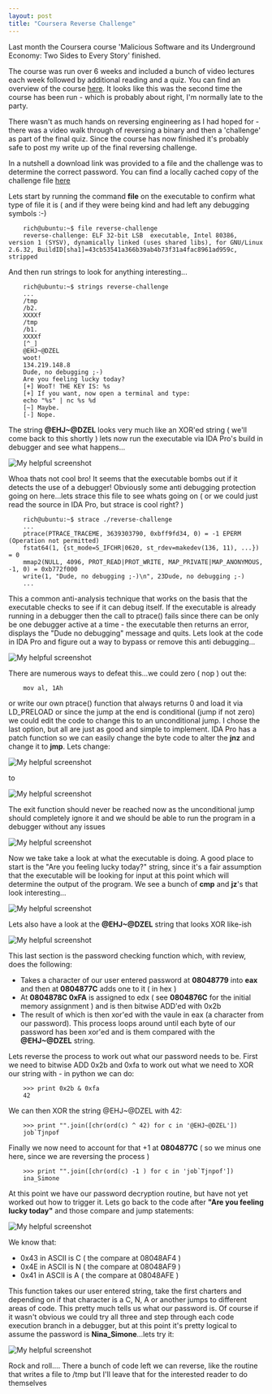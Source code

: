 ```yaml
---
layout: post
title: "Coursera Reverse Challenge"
---
```


Last month the Coursera course 'Malicious Software and its Underground Economy: Two Sides to Every Story' finished. 

The course was run over 6 weeks and included a bunch of video lectures each week followed by additional reading and a quiz. You can find an overview of the course [here](https://www.coursera.org/course/malsoftware). It looks like this was the second time the course has been run -  which is probably about right, I'm normally late to the party. 

There wasn't as much hands on reversing engineering as I had hoped for - there was a video walk through of reversing a binary and then a 'challenge' as part of the final quiz. Since the course has now finished it's probably safe to post my write up of the final reversing challenge.

<!-- more -->

In a nutshell a download link was provided to a file and the challenge was to determine the correct password. You can find a locally cached copy of the challenge file [here](/downloads/reverse-challenge)


Lets start by running the command **file** on the executable to confirm what type of file it is ( and if they were being kind and had left any debugging symbols :-)



		rich@ubuntu:~$ file reverse-challenge
		reverse-challenge: ELF 32-bit LSB  executable, Intel 80386, version 1 (SYSV), dynamically linked (uses shared libs), for GNU/Linux 2.6.32, BuildID[sha1]=43cb53541a366b39ab4b73f31a4fac8961ad959c, stripped


And then run strings to look for anything interesting...



		rich@ubuntu:~$ strings reverse-challenge
		...
		/tmp
		/b2.
		XXXXf
		/tmp
		/b1.
		XXXXf
		[^_]
		@EHJ~@DZEL
		woot!
		134.219.148.8
		Dude, no debugging ;-)
		Are you feeling lucky today? 
		[+] WooT! THE KEY IS: %s
		[+] If you want, now open a terminal and type:
		echo "%s" | nc %s %d
		[~] Maybe.
		[-] Nope.



The string **@EHJ~@DZEL** looks very much like an XOR'ed string ( we'll come back to this shortly ) lets now run the executable via IDA Pro's build in debugger and see what happens...

![My helpful screenshot](/public/img/reverse-challenge1.png)

Whoa thats not cool bro! It seems that the executable bombs out if it detects the use of a debugger! Obviously some anti debugging protection going on here...lets strace this file to see whats going on ( or we could just read the source in IDA Pro, but strace is cool right? )



		rich@ubuntu:~$ strace ./reverse-challenge 
		...
		ptrace(PTRACE_TRACEME, 3639303790, 0xbff9fd34, 0) = -1 EPERM (Operation not permitted)
		fstat64(1, {st_mode=S_IFCHR|0620, st_rdev=makedev(136, 11), ...}) = 0
		mmap2(NULL, 4096, PROT_READ|PROT_WRITE, MAP_PRIVATE|MAP_ANONYMOUS, -1, 0) = 0xb772f000
		write(1, "Dude, no debugging ;-)\n", 23Dude, no debugging ;-)
		...


This a common anti-analysis technique that works on the basis that the executable checks to see if it can debug itself. If the executable is already running in a debugger then the call to ptrace() fails since there can be only be one debugger active at a time - the executable then returns an error, displays the "Dude no debugging" message and quits. Lets look at the code in IDA Pro and figure out a way to bypass or remove this anti debugging...

![My helpful screenshot](/public/img/reverse-challenge2.png)



There are numerous ways to defeat this...we could zero ( nop ) out the:



		mov al, 1Ah



or write our own ptrace() function that always returns 0 and load it via LD_PRELOAD or since the jump at the end is conditional (jump if not zero) we could edit the code to change this to an unconditional jump. I chose the last option, but all are just as good and simple to implement. IDA Pro has a patch function so we can easily change the byte code to alter the **jnz** and change it to **jmp**. Lets change:


![My helpful screenshot](/public/img/reverse-challenge3.png)

to

![My helpful screenshot](/public/img/reverse-challenge4.png)


The exit function should never be reached now as the unconditional jump should completely ignore it and we should be able to run the program in a debugger without any issues


![My helpful screenshot](/public/img/reverse-challenge5.png)


Now we take take a look at what the executable is doing. A good place to start is the "Are you feeling lucky today?" string, since it's a fair assumption that the executable will be looking for input at this point which will determine the output of the program.  We see a bunch of **cmp** and **jz**'s that look interesting...


![My helpful screenshot](/public/img/reverse-challenge6.png)

Lets also have a look at the **@EHJ~@DZEL** string that looks XOR like-ish


![My helpful screenshot](/public/img/reverse-challenge7.png)


This last section is the password checking function which, with review, does the following:

+ Takes a character of our user entered password at **08048779** into **eax** and then at **0804877C** adds one to it ( in hex ) 
+ At **0804878C 0xFA** is assigned to edx ( see **0804876C** for the initial memory assignment ) and is then bitwise ADD'ed with 0x2b 
+ The result of which is then xor'ed with the vaule in eax (a character from our password). This process loops around until each byte of our password has been xor'ed and is them compared with the **@EHJ~@DZEL** string.

Lets reverse the process to work out what our password needs to be. First we need to bitwise ADD 0x2b and 0xfa to work out what we need to XOR our string with - in python we can do:


		>>> print 0x2b & 0xfa
		42


 We can then XOR the string @EHJ~@DZEL with 42:


		>>> print "".join([chr(ord(c) ^ 42) for c in '@EHJ~@DZEL'])
		job`Tjnpof


Finally we now need to account for that +1 at **0804877C** ( so we minus one here, since we are reversing the process )


		>>> print "".join([chr(ord(c) -1 ) for c in 'job`Tjnpof'])
		ina_Simone



At this point we have our password decryption routine, but have not yet worked out how to trigger it. Lets go back to the code after **"Are you feeling lucky today"** and those compare and jump statements:

![My helpful screenshot](/public/img/reverse-challenge8.png)


We know that:

+ 0x43 in ASCII is C ( the compare at 08048AF4 )
+ 0x4E in ASCII is N ( the compare at 08048AF9 )
+ 0x41 in ASCII is A ( the compare at 08048AFE )

This function takes our user entered string, take the first charters and depending on if that character is a C, N, A or another jumps to different areas of code. This pretty much tells us what our password is. Of course if it wasn't obvious we could try all three and step through each code execution branch in a debugger, but at this point it's pretty logical to assume the password is **Nina_Simone**...lets try it:

![My helpful screenshot](/public/img/reverse-challenge9.png)

Rock and roll.... There a bunch of code left we can reverse, like the routine that writes a file to /tmp but I'll leave that for the interested reader to do themselves

